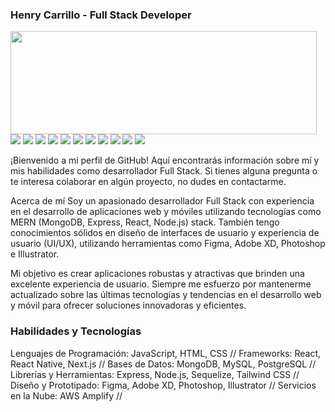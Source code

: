 
### Henry Carrillo - Full Stack Developer



<p>
  <img align="left" width="490" height="165" src="https://github-readme-stats.vercel.app/api?username=MrStanDu33&show_icons=true&hide_border=false&line_height=20&title_color=f69673&icon_color=1b93c9&show_owner=true"/>
  <p>
    <img src="http://views.whatilearened.today/views/github/MrStanDu33/views.svg"/>
    <a href="https://daniels-roth-stan.fr/"><img src="https://img.shields.io/website?label=Website%20status%20%3A&url=https%3A%2F%2Fdaniels-roth-stan.fr%2F"/></a>
    <a href="https://github.com/MrStanDu33/"><img src="https://img.shields.io/github/followers/MrStanDu33?color=%234CC61E&label=GitHub%20Followers%20%3A"/></a>
    <a href="https://github.com/MrStanDu33?tab=repositories"><img src="https://badges.frapsoft.com/os/v2/open-source.svg?v=103"/></a>
    <a href="https://github.com/Naereen/badges"><img src="https://img.shields.io/badge/badges-awesome-green.svg"/></a>
    <a href="mailto:contact@daniels-roth-stan.fr?subject=[GitHub]%20🔥%20Prise%20de%20contact&body=Bonjour%20Stan%2C%0A%0AJe%20viens%20vers%20toi%20aujourd%27hui%20apr%C3%A8s%20avoir%20vu%20ton%20profil%20GitHub%20pour%20..."><img src="https://img.shields.io/badge/Ask%20me-anything-1abc9c.svg"/></a>
    <a href="https://twitch.tv/mrstandu33"><img src="https://img.shields.io/twitch/status/MrStanDu33?label=Status%20Twitch%20%3A"/></a>
    <img src="https://img.shields.io/discord/595235640044552223?label=Discord%20Tech%20%3A"/>
    <img src="https://img.shields.io/badge/Front End-Vue.js-42b883"/>
    <img src="https://img.shields.io/badge/Back End-Laravel-f55247"/>
    <img src="https://img.shields.io/badge/Os-Debian-a80030"/>
  </p>
</p>



¡Bienvenido a mi perfil de GitHub! Aquí encontrarás información sobre mí y mis habilidades como desarrollador Full Stack. Si tienes alguna pregunta o te interesa colaborar en algún proyecto, no dudes en contactarme.

Acerca de mí
Soy un apasionado desarrollador Full Stack con experiencia en el desarrollo de aplicaciones web y móviles utilizando tecnologías como MERN (MongoDB, Express, React, Node.js) stack. También tengo conocimientos sólidos en diseño de interfaces de usuario y experiencia de usuario (UI/UX), utilizando herramientas como Figma, Adobe XD, Photoshop e Illustrator.

Mi objetivo es crear aplicaciones robustas y atractivas que brinden una excelente experiencia de usuario. Siempre me esfuerzo por mantenerme actualizado sobre las últimas tecnologías y tendencias en el desarrollo web y móvil para ofrecer soluciones innovadoras y eficientes.

 ### Habilidades y Tecnologías
Lenguajes de Programación: JavaScript, HTML, CSS //
Frameworks: React, React Native, Next.js //
Bases de Datos: MongoDB, MySQL, PostgreSQL //
Librerías y Herramientas: Express, Node.js, Sequelize, Tailwind CSS //
Diseño y Prototipado: Figma, Adobe XD, Photoshop, Illustrator //
Servicios en la Nube: AWS Amplify //
<!--
**ZeroSwordDev/ZeroSwordDev** is a ✨ _special_ ✨ repository because its `README.md` (this file) appears on your GitHub profile.

Here are some ideas to get you started:

- 🔭 I’m currently working on ...
- 🌱 I’m currently learning ...
- 👯 I’m looking to collaborate on ...
- 🤔 I’m looking for help with ...
- 💬 Ask me about ...
- 📫 How to reach me: ...
- 😄 Pronouns: ...
- ⚡ Fun fact: ...
-->
